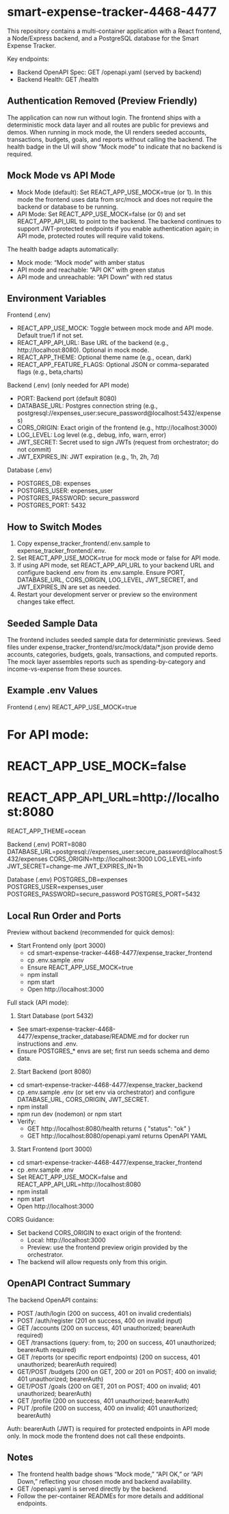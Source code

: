 # smart-expense-tracker-4468-4477

This repository contains a multi-container application with a React frontend, a Node/Express backend, and a PostgreSQL database for the Smart Expense Tracker.

Key endpoints:
- Backend OpenAPI Spec: GET /openapi.yaml (served by backend)
- Backend Health: GET /health

## Authentication Removed (Preview Friendly)

The application can now run without login. The frontend ships with a deterministic mock data layer and all routes are public for previews and demos. When running in mock mode, the UI renders seeded accounts, transactions, budgets, goals, and reports without calling the backend. The health badge in the UI will show “Mock mode” to indicate that no backend is required.

## Mock Mode vs API Mode

- Mock Mode (default): Set REACT_APP_USE_MOCK=true (or 1). In this mode the frontend uses data from src/mock and does not require the backend or database to be running.
- API Mode: Set REACT_APP_USE_MOCK=false (or 0) and set REACT_APP_API_URL to point to the backend. The backend continues to support JWT-protected endpoints if you enable authentication again; in API mode, protected routes will require valid tokens.

The health badge adapts automatically:
- Mock mode: “Mock mode” with amber status
- API mode and reachable: “API OK” with green status
- API mode and unreachable: “API Down” with red status

## Environment Variables

Frontend (.env)
- REACT_APP_USE_MOCK: Toggle between mock mode and API mode. Default true/1 if not set.
- REACT_APP_API_URL: Base URL of the backend (e.g., http://localhost:8080). Optional in mock mode.
- REACT_APP_THEME: Optional theme name (e.g., ocean, dark)
- REACT_APP_FEATURE_FLAGS: Optional JSON or comma-separated flags (e.g., beta,charts)

Backend (.env) (only needed for API mode)
- PORT: Backend port (default 8080)
- DATABASE_URL: Postgres connection string (e.g., postgresql://expenses_user:secure_password@localhost:5432/expenses)
- CORS_ORIGIN: Exact origin of the frontend (e.g., http://localhost:3000)
- LOG_LEVEL: Log level (e.g., debug, info, warn, error)
- JWT_SECRET: Secret used to sign JWTs (request from orchestrator; do not commit)
- JWT_EXPIRES_IN: JWT expiration (e.g., 1h, 2h, 7d)

Database (.env)
- POSTGRES_DB: expenses
- POSTGRES_USER: expenses_user
- POSTGRES_PASSWORD: secure_password
- POSTGRES_PORT: 5432

## How to Switch Modes

1) Copy expense_tracker_frontend/.env.sample to expense_tracker_frontend/.env.
2) Set REACT_APP_USE_MOCK=true for mock mode or false for API mode.
3) If using API mode, set REACT_APP_API_URL to your backend URL and configure backend .env from its .env.sample. Ensure PORT, DATABASE_URL, CORS_ORIGIN, LOG_LEVEL, JWT_SECRET, and JWT_EXPIRES_IN are set as needed.
4) Restart your development server or preview so the environment changes take effect.

## Seeded Sample Data

The frontend includes seeded sample data for deterministic previews. Seed files under expense_tracker_frontend/src/mock/data/*.json provide demo accounts, categories, budgets, goals, transactions, and computed reports. The mock layer assembles reports such as spending-by-category and income-vs-expense from these sources.

## Example .env Values

Frontend (.env)
REACT_APP_USE_MOCK=true
# For API mode:
# REACT_APP_USE_MOCK=false
# REACT_APP_API_URL=http://localhost:8080
REACT_APP_THEME=ocean

Backend (.env)
PORT=8080
DATABASE_URL=postgresql://expenses_user:secure_password@localhost:5432/expenses
CORS_ORIGIN=http://localhost:3000
LOG_LEVEL=info
JWT_SECRET=change-me
JWT_EXPIRES_IN=1h

Database (.env)
POSTGRES_DB=expenses
POSTGRES_USER=expenses_user
POSTGRES_PASSWORD=secure_password
POSTGRES_PORT=5432

## Local Run Order and Ports

Preview without backend (recommended for quick demos):
- Start Frontend only (port 3000)
  - cd smart-expense-tracker-4468-4477/expense_tracker_frontend
  - cp .env.sample .env
  - Ensure REACT_APP_USE_MOCK=true
  - npm install
  - npm start
  - Open http://localhost:3000

Full stack (API mode):
1) Start Database (port 5432)
- See smart-expense-tracker-4468-4477/expense_tracker_database/README.md for docker run instructions and .env.
- Ensure POSTGRES_* envs are set; first run seeds schema and demo data.

2) Start Backend (port 8080)
- cd smart-expense-tracker-4468-4477/expense_tracker_backend
- cp .env.sample .env (or set env via orchestrator) and configure DATABASE_URL, CORS_ORIGIN, JWT_SECRET.
- npm install
- npm run dev (nodemon) or npm start
- Verify:
  - GET http://localhost:8080/health returns { "status": "ok" }
  - GET http://localhost:8080/openapi.yaml returns OpenAPI YAML

3) Start Frontend (port 3000)
- cd smart-expense-tracker-4468-4477/expense_tracker_frontend
- cp .env.sample .env
- Set REACT_APP_USE_MOCK=false and REACT_APP_API_URL=http://localhost:8080
- npm install
- npm start
- Open http://localhost:3000

CORS Guidance:
- Set backend CORS_ORIGIN to exact origin of the frontend:
  - Local: http://localhost:3000
  - Preview: use the frontend preview origin provided by the orchestrator.
- The backend will allow requests only from this origin.

## OpenAPI Contract Summary

The backend OpenAPI contains:
- POST /auth/login (200 on success, 401 on invalid credentials)
- POST /auth/register (201 on success, 400 on invalid input)
- GET /accounts (200 on success, 401 unauthorized; bearerAuth required)
- GET /transactions (query: from, to; 200 on success, 401 unauthorized; bearerAuth required)
- GET /reports (or specific report endpoints) (200 on success, 401 unauthorized; bearerAuth required)
- GET/POST /budgets (200 on GET, 200 or 201 on POST; 400 on invalid; 401 unauthorized; bearerAuth)
- GET/POST /goals (200 on GET, 201 on POST; 400 on invalid; 401 unauthorized; bearerAuth)
- GET /profile (200 on success, 401 unauthorized; bearerAuth)
- PUT /profile (200 on success, 400 on invalid; 401 unauthorized; bearerAuth)

Auth: bearerAuth (JWT) is required for protected endpoints in API mode only. In mock mode the frontend does not call these endpoints.

## Notes

- The frontend health badge shows “Mock mode,” “API OK,” or “API Down,” reflecting your chosen mode and backend availability.
- GET /openapi.yaml is served directly by the backend.
- Follow the per-container READMEs for more details and additional endpoints.